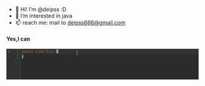 - 👋 Hi! I’m @deipss :D
- 👀 I’m interested in java 
- 📫 reach me: mail to deipss666@gmail.com


#### Yes,I can
![](img/helloworld2.gif)
